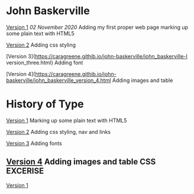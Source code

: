 John Baskerville
================
[Version 1](https://caragreene.github.io/john-baskerville/john_baskerville.html)
*02 November 2020*
Adding my first proper web page marking up some plain text with HTML5

[Version 2](https://caragreene.github.io/john-baskerville/john_baskerville_version2.html)
Adding css styling

[Version 3](https://caragreene.githib.io/john-baskerville/john_baskerville-I version_three.html)
Adding font

[Version 4](https://caragreene.githib.io/john-baskerville/john_baskerville_version_4.html
  Adding images and table


History of Type
===============
[Version 1](https://caragreene.github.io/john-baskerville/john_baskerville/history-one.html)
Marking up some plain text with HTML5

[Version 2](https://caragreene.github.io/john-baskerville/john_baskerville/history-two.html)
Adding css styling, nav and links

[Version 3](https://caragreene.github.io/john-baskerville/john_baskerville/history-three.html)
Adding fonts

[Version 4](ttps://caragreene.github.io/john-baskerville/john_baskerville/history-four.html)
Adding images and table
CSS EXCERISE
-----------

[Version 1](https://caragreene.github.io/john-baskerville/version1-font.html)
